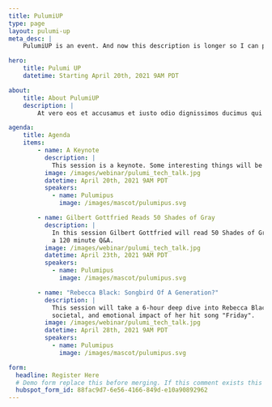 ```yaml
---
title: PulumiUP
type: page
layout: pulumi-up
meta_desc: |
    PulumiUP is an event. And now this description is longer so I can pass the linter.

hero:
    title: Pulumi UP
    datetime: Starting April 20th, 2021 9AM PDT

about:
    title: About PulumiUP
    description: |
        At vero eos et accusamus et iusto odio dignissimos ducimus qui blanditiis praesentium voluptatum deleniti atque corrupti quos dolores et quas molestias excepturi sint occaecati cupiditate non provident, similique sunt in culpa qui officia deserunt mollitia animi, id est laborum et dolorum fuga. Et harum quidem rerum facilis est et expedita distinctio. Nam libero tempore, cum soluta nobis est eligendi optio cumque nihil impedit quo minus id quod maxime placeat facere possimus, omnis voluptas assumenda est, omnis dolor repellendus. Temporibus autem quibusdam et aut officiis debitis aut rerum necessitatibus saepe eveniet ut et voluptates repudiandae sint et molestiae non recusandae. Itaque earum rerum hic tenetur a sapiente delectus, ut aut reiciendis voluptatibus maiores alias consequatur aut perferendis doloribus asperiores repellat.

agenda:
    title: Agenda
    items:
        - name: A Keynote
          description: |
            This session is a keynote. Some interesting things will be talked about and everyone will be there.
          image: /images/webinar/pulumi_tech_talk.jpg
          datetime: April 20th, 2021 9AM PDT
          speakers:
            - name: Pulumipus
              image: /images/mascot/pulumipus.svg

        - name: Gilbert Gottfried Reads 50 Shades of Gray
          description: |
            In this session Gilbert Gottfried will read 50 Shades of Gray cover to cover. Afterwards there will be
            a 120 minute Q&A.
          image: /images/webinar/pulumi_tech_talk.jpg
          datetime: April 23th, 2021 9AM PDT
          speakers:
            - name: Pulumipus
              image: /images/mascot/pulumipus.svg

        - name: "Rebecca Black: Songbird Of A Generation?"
          description: |
            This session will take a 6-hour deep dive into Rebecca Black's career, specifically identifying the economic,
            societal, and emotional impact of her hit song "Friday".
          image: /images/webinar/pulumi_tech_talk.jpg
          datetime: April 28th, 2021 9AM PDT
          speakers:
            - name: Pulumipus
              image: /images/mascot/pulumipus.svg

form:
  headline: Register Here
  # Demo form replace this before merging. If this comment exists this needs to be replaced.
  hubspot_form_id: 88fac9d7-6e56-4166-849d-e10a90892962
---
```

